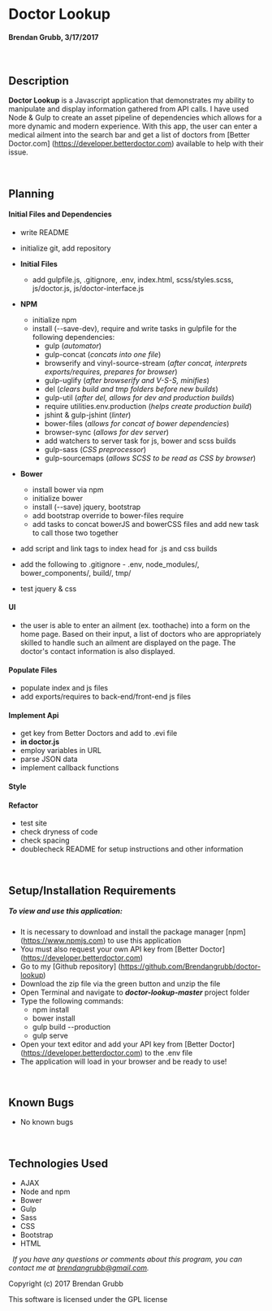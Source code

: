 # **Doctor Lookup**
#### Brendan Grubb, 3/17/2017


&nbsp;
## Description
**Doctor Lookup** is a Javascript application that demonstrates my ability to manipulate and display information gathered from API calls. I have used Node & Gulp to create an asset pipeline of dependencies which allows for a more dynamic and modern experience. With this app, the user can enter a medical ailment into the search bar and get a list of doctors from [Better Doctor.com] (https://developer.betterdoctor.com) available to help with their issue.


&nbsp;
## Planning

#### Initial Files and Dependencies
* write README
* initialize git, add repository
* **Initial Files**
  * add gulpfile.js, .gitignore, .env, index.html, scss/styles.scss, js/doctor.js, js/doctor-interface.js
* **NPM**
  * initialize npm
  * install (--save-dev), require and write tasks in gulpfile for the following dependencies:
    * gulp (_automator_)
    * gulp-concat (_concats into one file_)
    * browserify and vinyl-source-stream (_after concat, interprets exports/requires, prepares for browser_)
    * gulp-uglify (_after browserify and V-S-S, minifies_)
    * del (_clears build and tmp folders before new builds_)
    * gulp-util (_after del, allows for dev and production builds_)
    * require utilities.env.production (_helps create production build_)
    * jshint & gulp-jshint (_linter_)
    * bower-files (_allows for concat of bower dependencies_)
    * browser-sync (_allows for dev server_)
    * add watchers to server task for js, bower and scss builds
    * gulp-sass (_CSS preprocessor_)
    * gulp-sourcemaps (_allows SCSS to be read as CSS by browser_)

* **Bower**
  * install bower via npm
  * initialize bower
  * install (--save) jquery, bootstrap
  * add bootstrap override to bower-files require
  * add tasks to concat bowerJS and bowerCSS files and add new task to call those two together

* add script and link tags to index head for .js and css builds
* add the following to .gitignore - .env, node_modules/, bower_components/, build/, tmp/
* test jquery & css

#### UI
* the user is able to enter an ailment (ex. toothache) into a form on the home page. Based on their input, a list of doctors who are appropriately skilled to handle such an ailment are displayed on the page. The doctor's contact information is also displayed.

#### Populate Files
* populate index and js files
* add exports/requires to back-end/front-end js files

#### Implement Api
* get key from Better Doctors and add to .evi file
* **in doctor.js**
* employ variables in URL
* parse JSON data
* implement callback functions

#### Style

#### Refactor
  * test site
  * check dryness of code
  * check spacing
  * doublecheck README for setup instructions and other information


&nbsp;
## Setup/Installation Requirements
##### _To view and use this application:_
* It is necessary to download and install the package manager [npm] (https://www.npmjs.com) to use this application
* You must also request your own API key from [Better Doctor] (https://developer.betterdoctor.com)
* Go to my [Github repository] (https://github.com/Brendangrubb/doctor-lookup)
* Download the zip file via the green button and unzip the file
* Open Terminal and navigate to **_doctor-lookup-master_** project folder
* Type the following commands:
  * npm install
  * bower install
  * gulp build --production
  * gulp serve
* Open your text editor and add your API key from [Better Doctor] (https://developer.betterdoctor.com) to the .env file
* The application will load in your browser and be ready to use!

&nbsp;
## Known Bugs
* No known bugs

&nbsp;
## Technologies Used
* AJAX
* Node and npm
* Bower
* Gulp
* Sass
* CSS
* Bootstrap
* HTML

&nbsp;
_If you have any questions or comments about this program, you can contact me at [brendangrubb@gmail.com](mailto:brendangrubb@gmail.com)._

Copyright (c) 2017 Brendan Grubb

This software is licensed under the GPL license
